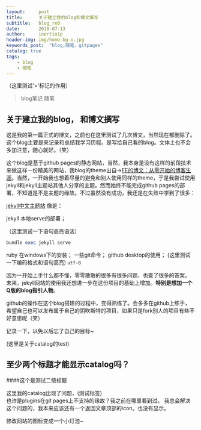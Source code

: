 ```yaml
---
layout:     post
title:      关于建立我的blog和博文撰写
subtitle:   blog_re0
date:       2018-07-13
author:     inertia1p
header-img: img/home-bg-o.jpg
keywords_post:  "blog,随笔，gitpages"
catalog: true
tags:
    - blog
    - 随笔
---
```

（这里测试'>'标记的作用）
>blog笔记
>随笔

## 关于建立我的blog， 和博文撰写

  这是我的第一篇正式的博文，之前也在这里测试了几次博文，当然现在都删除了。这个blog主要是来记录和总结我学习历程。是写给自己看的blog。文体上也不会多加注意，随心就好。（笑）

  这个blog是基于github pages的静态网站，当然，我本身是没有这样的前段技术来做这样一份精美的网站，我blog的theme出自→[FE的博文：从零开始的博客生涯][1]。当然，一开始我也想着尽量的避免和别人使用同样的theme，于是我尝试使用jekyll和jekyll主题站其他人分享的主题。然而始终不能完成github pages的部署，不知道是不是主题的缘故。不过虽然没有成功，我还是在失败中学到了很多：

  [jekyll中文主题站][2]    像是：

  jekyll 本地serve的部署；

  （这里测试一下语句高亮语法）
  ```ruby
  bundle exec jekyll serve
  ```
   ruby 在windows下的安装；
   一些git命令；
  github desktop的使用；
  (这里测试一下编码格式和语句高亮)
   `utf-8`

  因为一开始上手什么都不懂，零零散散的很多有很多问题，也查了很多的答案。
  未来，jekyll网站的使用我还想进一步在这份项目的基础上增加。**特别是想加一个Q版的blog指引人物**。

  github的操作在这个blog搭建的过程中，变得熟练了。会多多在github上练手，希望自己也可以发布属于自己的阴吹斯特的项目，如果只是fork别人的项目有些不好意思呢（笑）

  记录一下，以免以后忘了自己的目标~

(这里是关于catalog的test)
## 至少两个标题才能显示catalog吗？
####这个是测试二级标题

这里我的catalog出现了问题，(测试标签)<br>也许是plugins在git pages上不支持的缘故？我之前在哪里看到过。
我总会解决这个问题的，我本来应该还有一个返回文章顶部的icon。也没有显示。

修改网站的图标变成一个小灯泡~











[1]: https://fedemo.top/2017/12/08/blog_re0/
  [2]: http://jekyllcn.com/
